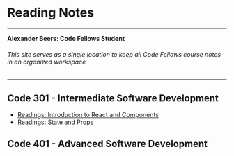 # Reading Notes
---------------
__Alexander Beers: Code Fellows Student__
###### _This site serves as a single location to keep all Code Fellows course notes in an organized workspace_ 
---------------
## Code 301 - Intermediate Software Development
* [Readings: Introduction to React and Components](Readings_Introduction-to-React-and-Components.md)
* [Readings: State and Props](Readings_State-and-Props.md)

## Code 401 - Advanced Software Development

